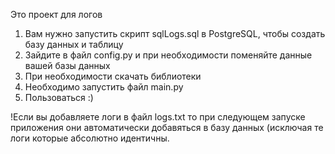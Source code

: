 Это проект для логов

1. Вам нужно запустить скрипт sqlLogs.sql в PostgreSQL, чтобы создать базу данных и таблицу
2. Зайдите в файл config.py и при необходимости поменяйте данные вашей базы данных
3. При необходимости скачать библиотеки
4. Необходимо запустить файл main.py
5. Пользоваться :)

!Если вы добавляете логи в файл logs.txt то при следующем запуске приложения они автоматически добавяться в базу данных (исключая те логи которые абсолютно идентичны.
